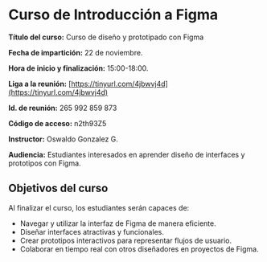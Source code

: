 # Curso de Introducción a Figma

**Título del curso:** Curso de diseño y prototipado con Figma

**Fecha de impartición:** 22 de noviembre.

**Hora de inicio y finalización:** 15:00-18:00.

**Liga a la reunión:** [https://tinyurl.com/4jbwvj4d](https://tinyurl.com/4jbwvj4d)

**Id. de reunión:** 265 992 859 873

**Código de acceso:** n2th93Z5

**Instructor:** Oswaldo Gonzalez G.

**Audiencia:** Estudiantes interesados en aprender diseño de interfaces y prototipos con Figma.

## Objetivos del curso
Al finalizar el curso, los estudiantes serán capaces de:
- Navegar y utilizar la interfaz de Figma de manera eficiente.
- Diseñar interfaces atractivas y funcionales.
- Crear prototipos interactivos para representar flujos de usuario.
- Colaborar en tiempo real con otros diseñadores en proyectos de Figma.

